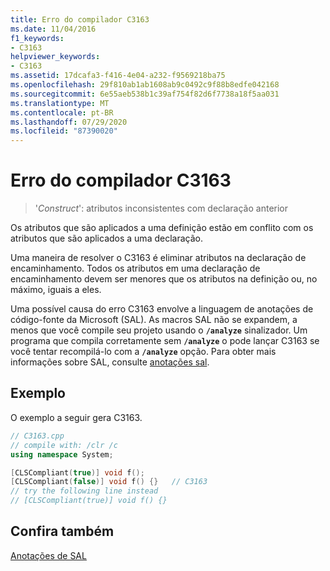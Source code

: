 ```yaml
---
title: Erro do compilador C3163
ms.date: 11/04/2016
f1_keywords:
- C3163
helpviewer_keywords:
- C3163
ms.assetid: 17dcafa3-f416-4e04-a232-f9569218ba75
ms.openlocfilehash: 29f810ab1ab1608ab9c0492c9f88b8edfe042168
ms.sourcegitcommit: 6e55aeb538b1c39af754f82d6f7738a18f5aa031
ms.translationtype: MT
ms.contentlocale: pt-BR
ms.lasthandoff: 07/29/2020
ms.locfileid: "87390020"
---
```

# <a name="compiler-error-c3163"></a>Erro do compilador C3163

> '*Construct*': atributos inconsistentes com declaração anterior

Os atributos que são aplicados a uma definição estão em conflito com os atributos que são aplicados a uma declaração.

Uma maneira de resolver o C3163 é eliminar atributos na declaração de encaminhamento. Todos os atributos em uma declaração de encaminhamento devem ser menores que os atributos na definição ou, no máximo, iguais a eles.

Uma possível causa do erro C3163 envolve a linguagem de anotações de código-fonte da Microsoft (SAL). As macros SAL não se expandem, a menos que você compile seu projeto usando o **`/analyze`** sinalizador. Um programa que compila corretamente sem **`/analyze`** o pode lançar C3163 se você tentar recompilá-lo com a **`/analyze`** opção. Para obter mais informações sobre SAL, consulte [anotações sal](../../c-runtime-library/sal-annotations.md).

## <a name="example"></a>Exemplo

O exemplo a seguir gera C3163.

```cpp
// C3163.cpp
// compile with: /clr /c
using namespace System;

[CLSCompliant(true)] void f();
[CLSCompliant(false)] void f() {}   // C3163
// try the following line instead
// [CLSCompliant(true)] void f() {}
```

## <a name="see-also"></a>Confira também

[Anotações de SAL](../../c-runtime-library/sal-annotations.md)
